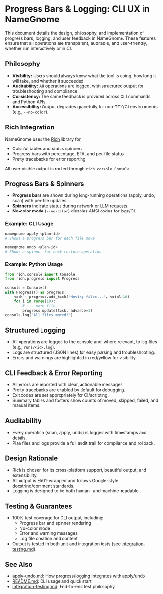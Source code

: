 # Progress Bars & Logging: CLI UX in NameGnome

This document details the design, philosophy, and implementation of progress
bars, logging, and user feedback in NameGnome. These features ensure that all
operations are transparent, auditable, and user-friendly, whether run
interactively or in CI.

## Philosophy

- **Visibility:** Users should always know what the tool is doing, how long it
  will take, and whether it succeeded.
- **Auditability:** All operations are logged, with structured output for
  troubleshooting and compliance.
- **Consistency:** The same feedback is provided across CLI commands and
  Python APIs.
- **Accessibility:** Output degrades gracefully for non-TTY/CI environments
  (e.g., `--no-color`).

## Rich Integration

NameGnome uses the [Rich](https://rich.readthedocs.io/) library for:
- Colorful tables and status spinners
- Progress bars with percentage, ETA, and per-file status
- Pretty tracebacks for error reporting

All user-visible output is routed through `rich.console.Console`.

## Progress Bars & Spinners

- **Progress bars** are shown during long-running operations (apply, undo,
  scan) with per-file updates.
- **Spinners** indicate status during network or LLM requests.
- **No-color mode** (`--no-color`) disables ANSI codes for logs/CI.

### Example: CLI Usage

```sh
namegnome apply <plan-id>
# Shows a progress bar for each file move

namegnome undo <plan-id>
# Shows a spinner for each restore operation
```

### Example: Python Usage

```python
from rich.console import Console
from rich.progress import Progress

console = Console()
with Progress() as progress:
    task = progress.add_task("Moving files...", total=10)
    for i in range(10):
        # ... move file ...
        progress.update(task, advance=1)
console.log("All files moved!")
```

## Structured Logging

- All operations are logged to the console and, where relevant, to log files
  (e.g., `runs/<id>.log`).
- Logs are structured (JSON lines) for easy parsing and troubleshooting.
- Errors and warnings are highlighted in red/yellow for visibility.

## CLI Feedback & Error Reporting

- All errors are reported with clear, actionable messages.
- Pretty tracebacks are enabled by default for debugging.
- Exit codes are set appropriately for CI/scripting.
- Summary tables and footers show counts of moved, skipped, failed, and manual
  items.

## Auditability

- Every operation (scan, apply, undo) is logged with timestamps and details.
- Plan files and logs provide a full audit trail for compliance and rollback.

## Design Rationale

- Rich is chosen for its cross-platform support, beautiful output, and
  extensibility.
- All output is E501-wrapped and follows Google-style docstring/comment
  standards.
- Logging is designed to be both human- and machine-readable.

## Testing & Guarantees

- 100% test coverage for CLI output, including:
  - Progress bar and spinner rendering
  - No-color mode
  - Error and warning messages
  - Log file creation and content
- Output is tested in both unit and integration tests (see
  [integration-testing.md](integration-testing.md)).

## See Also

- [apply-undo.md](apply-undo.md): How progress/logging integrates with apply/undo
- [README.md](../README.md): CLI usage and quick start
- [integration-testing.md](integration-testing.md): End-to-end test philosophy 